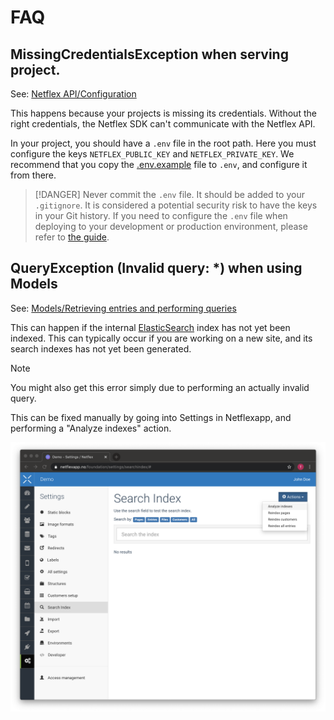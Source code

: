 # FAQ

## MissingCredentialsException when serving project.

See: [Netflex API/Configuration](/docs/api.md?id=configuration)

This happens because your projects is missing its credentials. Without the right credentials, the Netflex SDK can't communicate with the Netflex API.

In your project, you should have a `.env` file in the root path. Here you must configure the keys `NETFLEX_PUBLIC_KEY` and `NETFLEX_PRIVATE_KEY`. We recommend that you copy the [.env.example](https://github.com/NetflexSites/sdk-template-standard/blob/dev/.env.example) file to `.env`, and configure it from there.

> [!DANGER]
> Never commit the `.env` file. It should be added to your `.gitignore`. It is considered a potential security risk to have the keys in your Git history. If you need to configure the `.env` file when deploying to your development or production environment, please refer to [the guide](#configuring-environment-variables).

## QueryException (Invalid query: *) when using Models

See: [Models/Retrieving entries and performing queries](/docs/models.md?id=retrieving-entries-and-performing-queries)

This can happen if the internal [ElasticSearch](https://www.elastic.co/) index has not yet been indexed. This can typically occur if you are working on a new site, and its search indexes has not yet been generated.

> [!NOTE]
> You might also get this error simply due to performing an actually invalid query.

This can be fixed manually by going into Settings in Netflexapp, and performing a "Analyze indexes" action.

![Netflexapp: Analyze Indexes](../assets/netflexapp_analyze_indexes.png)
